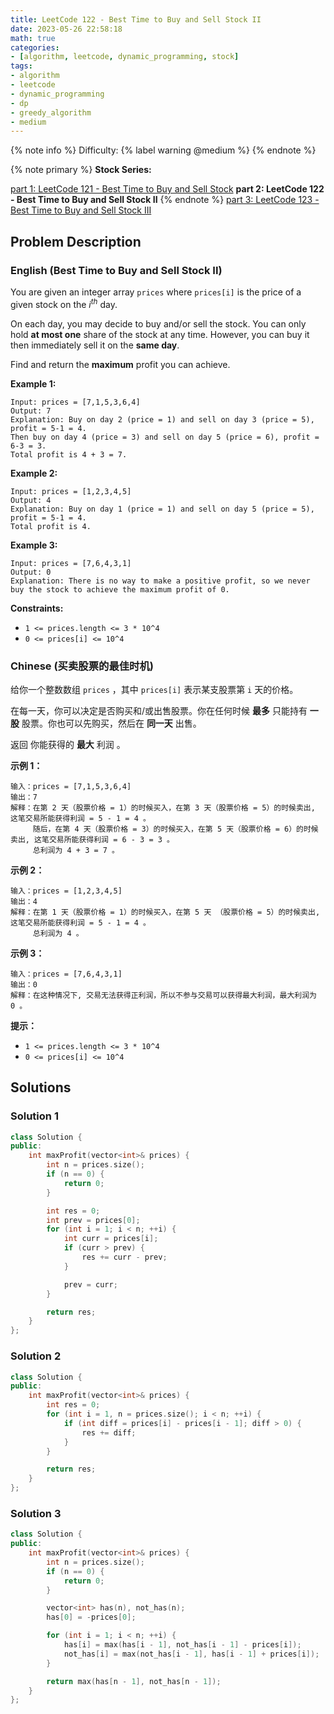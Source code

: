 ```yaml
---
title: LeetCode 122 - Best Time to Buy and Sell Stock II
date: 2023-05-26 22:58:18
math: true
categories:
- [algorithm, leetcode, dynamic_programming, stock]
tags:
- algorithm
- leetcode
- dynamic_programming
- dp
- greedy_algorithm
- medium
---
```


{% note info %}
Difficulty: {% label warning @medium %}
{% endnote %}

{% note primary %}
**Stock Series:**

[part 1: LeetCode 121 - Best Time to Buy and Sell Stock](/Algorithm/LeetCode/Stock/LeetCode-122-Best-Time-to-Buy-and-Sell-Stock)
**part 2: LeetCode 122 - Best Time to Buy and Sell Stock II**
{% endnote %}
[part 3: LeetCode 123 - Best Time to Buy and Sell Stock III](/Algorithm/LeetCode/Stock/LeetCode-122-Best-Time-to-Buy-and-Sell-Stock-III)

## Problem Description

### English (Best Time to Buy and Sell Stock II)

You are given an integer array `prices` where `prices[i]` is the price of a given stock on the $i^{th}$ day.

On each day, you may decide to buy and/or sell the stock. You can only hold **at most one** share of the stock at any time. However, you can buy it then immediately sell it on the **same day**.

Find and return the **maximum** profit you can achieve.

**Example 1:**

```log
Input: prices = [7,1,5,3,6,4]
Output: 7
Explanation: Buy on day 2 (price = 1) and sell on day 3 (price = 5), profit = 5-1 = 4.
Then buy on day 4 (price = 3) and sell on day 5 (price = 6), profit = 6-3 = 3.
Total profit is 4 + 3 = 7.
```

**Example 2:**

```log
Input: prices = [1,2,3,4,5]
Output: 4
Explanation: Buy on day 1 (price = 1) and sell on day 5 (price = 5), profit = 5-1 = 4.
Total profit is 4.
```

**Example 3:**

```log
Input: prices = [7,6,4,3,1]
Output: 0
Explanation: There is no way to make a positive profit, so we never buy the stock to achieve the maximum profit of 0.
```

**Constraints:**

- `1 <= prices.length <= 3 * 10^4`
- `0 <= prices[i] <= 10^4`

### Chinese (买卖股票的最佳时机)

给你一个整数数组 `prices` ，其中 `prices[i]` 表示某支股票第 `i` 天的价格。

在每一天，你可以决定是否购买和/或出售股票。你在任何时候 **最多** 只能持有 **一股** 股票。你也可以先购买，然后在 **同一天** 出售。

返回 你能获得的 **最大** 利润 。

**示例 1：**

```log
输入：prices = [7,1,5,3,6,4]
输出：7
解释：在第 2 天（股票价格 = 1）的时候买入，在第 3 天（股票价格 = 5）的时候卖出, 这笔交易所能获得利润 = 5 - 1 = 4 。
     随后，在第 4 天（股票价格 = 3）的时候买入，在第 5 天（股票价格 = 6）的时候卖出, 这笔交易所能获得利润 = 6 - 3 = 3 。
     总利润为 4 + 3 = 7 。
```

**示例 2：**

```log
输入：prices = [1,2,3,4,5]
输出：4
解释：在第 1 天（股票价格 = 1）的时候买入，在第 5 天 （股票价格 = 5）的时候卖出, 这笔交易所能获得利润 = 5 - 1 = 4 。
     总利润为 4 。
```

**示例 3：**

```log
输入：prices = [7,6,4,3,1]
输出：0
解释：在这种情况下, 交易无法获得正利润，所以不参与交易可以获得最大利润，最大利润为 0 。
```

**提示：**

- `1 <= prices.length <= 3 * 10^4`
- `0 <= prices[i] <= 10^4`

## Solutions

### Solution 1

```C++
class Solution {
public:
    int maxProfit(vector<int>& prices) {
        int n = prices.size();
        if (n == 0) {
            return 0;
        }

        int res = 0;
        int prev = prices[0];
        for (int i = 1; i < n; ++i) {
            int curr = prices[i];
            if (curr > prev) {
                res += curr - prev;
            }

            prev = curr;
        }

        return res;
    }
};
```

### Solution 2

```C++
class Solution {
public:
    int maxProfit(vector<int>& prices) {
        int res = 0;
        for (int i = 1, n = prices.size(); i < n; ++i) {
            if (int diff = prices[i] - prices[i - 1]; diff > 0) {
                res += diff;
            }
        }

        return res;
    }
};
```

### Solution 3

```C++
class Solution {
public:
    int maxProfit(vector<int>& prices) {
        int n = prices.size();
        if (n == 0) {
            return 0;
        }

        vector<int> has(n), not_has(n);
        has[0] = -prices[0];

        for (int i = 1; i < n; ++i) {
            has[i] = max(has[i - 1], not_has[i - 1] - prices[i]);
            not_has[i] = max(not_has[i - 1], has[i - 1] + prices[i]);
        }

        return max(has[n - 1], not_has[n - 1]);
    }
};
```
